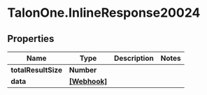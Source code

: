 # TalonOne.InlineResponse20024

## Properties

Name | Type | Description | Notes
------------ | ------------- | ------------- | -------------
**totalResultSize** | **Number** |  | 
**data** | [**[Webhook]**](Webhook.md) |  | 


